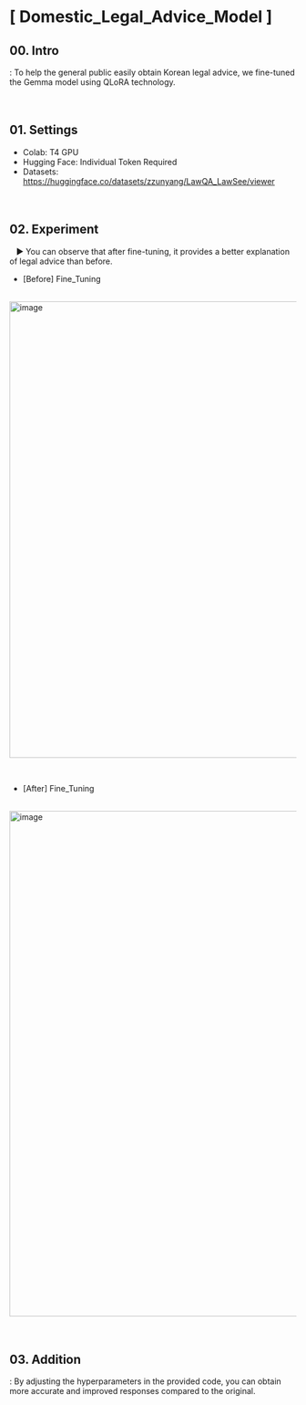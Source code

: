 # [ Domestic_Legal_Advice_Model ]

## 00. Intro 
: To help the general public easily obtain  Korean legal advice, we fine-tuned the Gemma model using QLoRA technology.
<br><br><br>

## 01. Settings
- Colab: T4 GPU
- Hugging Face: Individual Token Required
- Datasets: https://huggingface.co/datasets/zzunyang/LawQA_LawSee/viewer
<br><br><br>

## 02. Experiment
&nbsp;&nbsp; ▶ You can observe that after fine-tuning, it provides a better explanation of legal advice than before.
- [Before] Fine_Tuning
  
&nbsp;&nbsp;&nbsp;&nbsp;&nbsp;&nbsp; <img width="800" alt="image" src="https://github.com/user-attachments/assets/65f8873e-f11c-46c7-91f6-a85d259ee4ac">

<br>

- [After] Fine_Tuning
  
&nbsp;&nbsp;&nbsp;&nbsp;&nbsp;&nbsp; <img width="886" alt="image" src="https://github.com/user-attachments/assets/0be56e37-f78c-4bb2-823f-5395b45bf06f">
<br><br><br>

## 03. Addition
: By adjusting the hyperparameters in the provided code, you can obtain more accurate and improved responses compared to the original.
